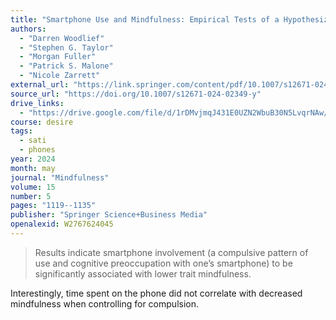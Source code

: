 ```yaml
---
title: "Smartphone Use and Mindfulness: Empirical Tests of a Hypothesized Connection"
authors:
  - "Darren Woodlief"
  - "Stephen G. Taylor"
  - "Morgan Fuller"
  - "Patrick S. Malone"
  - "Nicole Zarrett"
external_url: "https://link.springer.com/content/pdf/10.1007/s12671-024-02349-y.pdf"
source_url: "https://doi.org/10.1007/s12671-024-02349-y"
drive_links:
  - "https://drive.google.com/file/d/1rDMvjmqJ431E0UZN2WbuB30N5LvqrNAw/view?usp=drivesdk"
course: desire
tags:
  - sati
  - phones
year: 2024
month: may
journal: "Mindfulness"
volume: 15
number: 5
pages: "1119--1135"
publisher: "Springer Science+Business Media"
openalexid: W2767624045
---
```


> Results indicate smartphone involvement (a compulsive pattern of use and cognitive preoccupation with one’s smartphone) to be significantly associated with lower trait mindfulness.

Interestingly, time spent on the phone did not correlate with decreased mindfulness when controlling for compulsion.
